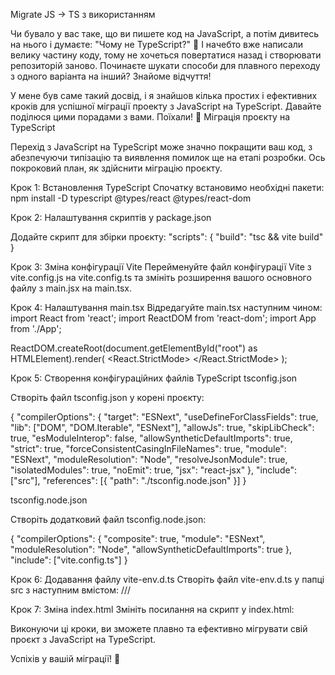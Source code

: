 Migrate JS -> TS з використанням


Чи бувало у вас таке, що ви пишете код на JavaScript, а потім дивитесь на нього
і думаєте: "Чому не TypeScript?" 🤔
І начебто вже написали велику частину коду,
тому не хочеться повертатися назад і створювати репозиторій заново.
Починаєте шукати способи для плавного переходу з одного варіанта на інший?
Знайоме відчуття!

У мене був саме такий досвід, і я знайшов кілька простих і ефективних кроків
для успішної міграції проекту з JavaScript на TypeScript.
Давайте поділюся цими порадами з вами. Поїхали! 🚀
Міграція проєкту на TypeScript

Перехід з JavaScript на TypeScript може значно покращити ваш код, з
абезпечуючи типізацію та виявлення помилок ще на етапі розробки.
Ось покроковий план, як здійснити міграцію проєкту.

Крок 1: Встановлення TypeScript
Спочатку встановимо необхідні пакети:
npm install -D typescript @types/react @types/react-dom

Крок 2: Налаштування скриптів у package.json

Додайте скрипт для збірки проєкту:
"scripts": {
"build": "tsc && vite build"
}

Крок 3: Зміна конфігурації Vite
Перейменуйте файл конфігурації Vite з vite.config.js на vite.config.ts
та змініть розширення вашого основного файлу з main.jsx на main.tsx.

Крок 4: Налаштування main.tsx
Відредагуйте main.tsx наступним чином:
import React from 'react';
import ReactDOM from 'react-dom';
import App from './App';

ReactDOM.createRoot(document.getElementById("root") as HTMLElement).render(
<React.StrictMode>
<App />
</React.StrictMode>
);

Крок 5: Створення конфігураційних файлів TypeScript
tsconfig.json

Створіть файл tsconfig.json у корені проєкту:

{
"compilerOptions": {
"target": "ESNext",
"useDefineForClassFields": true,
"lib": ["DOM", "DOM.Iterable", "ESNext"],
"allowJs": true,
"skipLibCheck": true,
"esModuleInterop": false,
"allowSyntheticDefaultImports": true,
"strict": true,
"forceConsistentCasingInFileNames": true,
"module": "ESNext",
"moduleResolution": "Node",
"resolveJsonModule": true,
"isolatedModules": true,
"noEmit": true,
"jsx": "react-jsx"
},
"include": ["src"],
"references": [{ "path": "./tsconfig.node.json" }]
}

tsconfig.node.json

Створіть додатковий файл tsconfig.node.json:

{
"compilerOptions": {
"composite": true,
"module": "ESNext",
"moduleResolution": "Node",
"allowSyntheticDefaultImports": true
},
"include": ["vite.config.ts"]
}

Крок 6: Додавання файлу vite-env.d.ts
Створіть файл vite-env.d.ts у папці src з наступним вмістом:
/// <reference types="vite/client" />

Крок 7: Зміна index.html
Змініть посилання на скрипт у index.html:

<script type="module" src="/src/main.tsx"></script>

Виконуючи ці кроки, ви зможете плавно та ефективно мігрувати свій проєкт
з JavaScript на TypeScript.

Успіхів у вашій міграції! 🚀
